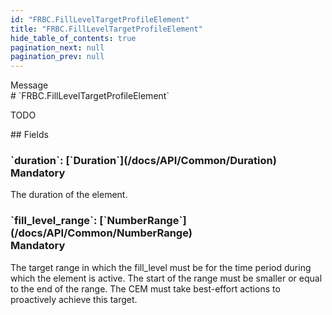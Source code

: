 ```yaml
---
id: "FRBC.FillLevelTargetProfileElement"
title: "FRBC.FillLevelTargetProfileElement"
hide_table_of_contents: true
pagination_next: null
pagination_prev: null
---
```


<div style={{ display: "flex", flexDirection: "row", alignItems: "start", justifyContent: "center" }}>
<div style={{ flexBasis: "35rem", flexGrow: "0", minWidth: "0" }}>
<div style={{ marginLeft: "1rem", marginBottom: "2rem" }}>
<div class="api-title">
<div style={{ width: "fit-content", fontWeight: 500, color: "gray" }}>
Message
</div>
# `FRBC.FillLevelTargetProfileElement`
</div>


TODO

</div>

<div style={{ marginLeft: "1rem" }}>
## Fields
</div>
<div class="field-card">
<h3>`duration`: <span className="type-link">[`Duration`](/docs/API/Common/Duration)</span> <div style={{ float: "right", color: "#888888", fontSize: '10pt', fontWeight: "400" }}>Mandatory</div></h3>
The duration of the element.

</div>
<div class="field-card">
<h3>`fill_level_range`: <span className="type-link">[`NumberRange`](/docs/API/Common/NumberRange)</span> <div style={{ float: "right", color: "#888888", fontSize: '10pt', fontWeight: "400" }}>Mandatory</div></h3>
The target range in which the fill_level must be for the time period during which the element is active. The start of the range must be smaller or equal to the end of the range. The CEM must take best-effort actions to proactively achieve this target.

</div>
</div>
</div>
